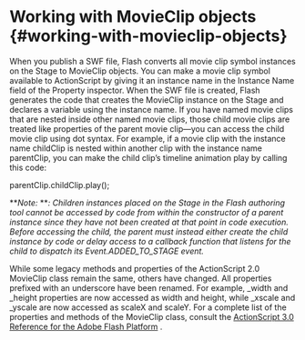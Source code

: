 # Working with MovieClip objects {#working-with-movieclip-objects}

When you publish a SWF file, Flash converts all movie clip symbol instances on the Stage to MovieClip objects. You can make a movie clip symbol available to ActionScript by giving it an instance name in the Instance Name field of the Property inspector. When the SWF file is created, Flash generates the code that creates the MovieClip instance on the Stage and declares a variable using the instance name. If you have named movie clips that are nested inside other named movie clips, those child movie clips are treated like properties of the parent movie clip—you can access the child movie clip using dot syntax. For example, if a movie clip with the instance name childClip is nested within another clip with the instance name parentClip, you can make the child clip’s timeline animation play by calling this code:

parentClip.childClip.play();

**_Note:_ **_: Children instances placed on the Stage in the Flash authoring tool cannot be accessed by code from within the constructor of a parent instance since they have not been created at that point in code execution. Before accessing the child, the parent must instead either create the child instance by code or delay access to a callback function that listens for the child to dispatch its Event.ADDED_TO_STAGE event._

While some legacy methods and properties of the ActionScript 2.0 MovieClip class remain the same, others have changed. All properties prefixed with an underscore have been renamed. For example, _width and _height properties are now accessed as width and height, while _xscale and _yscale are now accessed as scaleX and scaleY. For a complete list of the properties and methods of the MovieClip class, consult the [ActionScript 3.0](http://help.adobe.com/en_US/FlashPlatform/reference/actionscript/3/flash/display/MovieClip.html) [Reference for the Adobe Flash Platform](http://help.adobe.com/en_US/FlashPlatform/reference/actionscript/3/flash/display/MovieClip.html) .